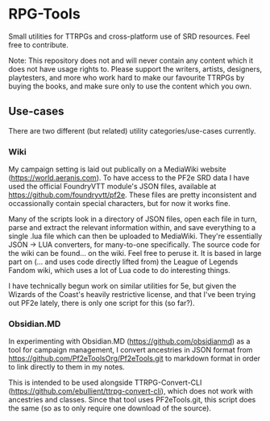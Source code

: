# RPG-Tools
Small utilities for TTRPGs and cross-platform use of SRD resources. Feel free to contribute.

Note: This repository does not and will never contain any content which it does not have usage rights to. Please support the writers, artists, designers, playtesters, and more who work hard to make our favourite TTRPGs by buying the books, and make sure only to use the content which you own.

## Use-cases
There are two different (but related) utility categories/use-cases currently.

### Wiki
My campaign setting is laid out publically on a MediaWiki website (https://world.aeranis.com).
To have access to the PF2e SRD data I have used the official FoundryVTT module's
JSON files, available at https://github.com/foundryvtt/pf2e. These files are pretty inconsistent and occassionally contain special characters, but for now it works fine.

Many of the scripts look in a directory of JSON files, open each file in turn, parse
and extract the relevant information within, and save everything to a single
.lua file which can then be uploaded to MediaWiki. They're essentially JSON -> LUA converters, for many-to-one specifically.
The source code for the wiki can be found... on the wiki. Feel free to peruse it. It is based in large part on (... and uses code directly lifted from) the League of Legends Fandom wiki, which uses a lot of Lua code to do interesting things.

I have technically begun work on similar utilities for 5e, but given the Wizards of the Coast's heavily restrictive license, and that I've been trying out PF2e lately, there is only one script for this (so far?).

### Obsidian.MD
In experimenting with Obsidian.MD (https://github.com/obsidianmd) as a tool for campaign management,
I convert ancestries in JSON format from https://github.com/Pf2eToolsOrg/Pf2eTools.git to markdown format in order
to link directly to them in my notes.

This is intended to be used alongside TTRPG-Convert-CLI (https://github.com/ebullient/ttrpg-convert-cli), which does not work with ancestries and classes. Since that tool uses PF2eTools.git, this script does the same (so as to only require one download of the source).